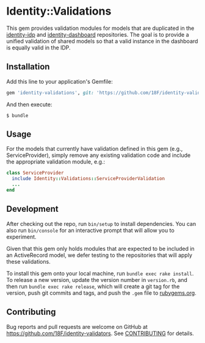 # Identity::Validations

This gem provides validation modules for models that are duplicated in the [identity-idp][idp] and [identity-dashboard][dashboard] repositories. The goal is to provide a unified validation of shared models so that a valid instance in the dashboard is equally valid in the IDP.

[idp]: https://github.com/18F/identity-idp
[dashboard]: https://github.com/18f/identity-dashboard

## Installation

Add this line to your application's Gemfile:

```ruby
gem 'identity-validations', git: 'https://github.com/18F/identity-validations'
```

And then execute:

    $ bundle

## Usage

For the models that currently have validation defined in this gem (e.g., ServiceProvider), simply remove any existing validation code and include the appropriate validation module, e.g.:

```ruby
class ServiceProvider
  include Identity::Validations::ServiceProviderValidation
  ...
end
```

## Development

After checking out the repo, run `bin/setup` to install dependencies. You can also run `bin/console` for an interactive prompt that will allow you to experiment.

Given that this gem only holds modules that are expected to be included in an ActiveRecord model, we defer testing to the repositories that will apply these validations.

To install this gem onto your local machine, run `bundle exec rake install`. To release a new version, update the version number in `version.rb`, and then run `bundle exec rake release`, which will create a git tag for the version, push git commits and tags, and push the `.gem` file to [rubygems.org](https://rubygems.org).

## Contributing

Bug reports and pull requests are welcome on GitHub at https://github.com/18F/identity-validators. See [CONTRIBUTING][contributing] for details.

[contributing]: https://github.com/18F/identity-validators/blob/master/CONTRIBUTING.md

